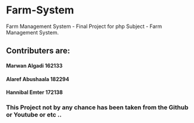 # Farm-System

Farm Management System - Final Project for php Subject - Farm Management System.

## Contributers are:
#### Marwan Algadi 162133
#### Alaref Abushaala 182294
#### Hannibal Emter 172138 

### This Project not by any chance has been taken from the Github or Youtube or etc ..
